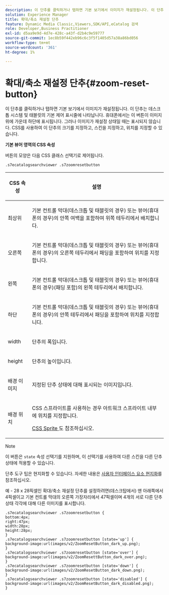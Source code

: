```yaml
---
description: 이 단추를 클릭하거나 탭하면 기본 보기에서 이미지가 재설정됩니다. 이 단추는 데스크톱 시스템 및 태블릿의 기본 제어 표시줄에 나타납니다. 휴대폰에서는 이 버튼이 이미지 위에 가운데 하단에 표시됩니다. 그러나 이미지가 재설정 상태일 때는 표시되지 않습니다. CSS를 사용하여 이 단추의 크기를 지정하고, 스킨을 지정하고, 위치를 지정할 수 있습니다.
solution: Experience Manager
title: 확대/축소 재설정 단추
feature: Dynamic Media Classic,Viewers,SDK/API,eCatalog 검색
role: Developer,Business Practitioner
exl-id: d5aa9e9d-4d7e-428c-a43f-d2b4c9e59777
source-git-commit: 1ec8b59f442eb96c6c3f5f1405d57a38a86bd056
workflow-type: tm+mt
source-wordcount: '361'
ht-degree: 1%

---
```


# 확대/축소 재설정 단추{#zoom-reset-button}

이 단추를 클릭하거나 탭하면 기본 보기에서 이미지가 재설정됩니다. 이 단추는 데스크톱 시스템 및 태블릿의 기본 제어 표시줄에 나타납니다. 휴대폰에서는 이 버튼이 이미지 위에 가운데 하단에 표시됩니다. 그러나 이미지가 재설정 상태일 때는 표시되지 않습니다. CSS를 사용하여 이 단추의 크기를 지정하고, 스킨을 지정하고, 위치를 지정할 수 있습니다.

<!--<a id="section_061E550C1C1D4DB2BD663A898895B38C"></a>-->

**기본 뷰어 영역의 CSS 속성**

버튼의 모양은 다음 CSS 클래스 선택기로 제어됩니다.

`.s7ecatalogsearchviewer .s7zoomresetbutton`

<table id="table_94EE3F5BBE4547C0B4943471CEE7EDE4"> 
 <thead> 
  <tr> 
   <th colname="col1" class="entry"> <p> CSS 속성 </p> </th> 
   <th colname="col2" class="entry"> <p>설명 </p> </th> 
  </tr> 
 </thead>
 <tbody> 
  <tr> 
   <td colname="col1"> <p> <span class="codeph"> 최상위 </span> </p> </td> 
   <td colname="col2"> <p>기본 컨트롤 막대(데스크톱 및 태블릿의 경우) 또는 뷰어(휴대폰의 경우)의 안쪽 여백을 포함하여 위쪽 테두리에서 배치합니다. </p> </td> 
  </tr> 
  <tr> 
   <td colname="col1"> <p> <span class="codeph"> 오른쪽 </span> </p> </td> 
   <td colname="col2"> <p>기본 컨트롤 막대(데스크톱 및 태블릿의 경우) 또는 뷰어(휴대폰의 경우)의 오른쪽 테두리에서 패딩을 포함하여 위치를 지정합니다. </p> </td> 
  </tr> 
  <tr> 
   <td colname="col1"> <p> <span class="codeph"> 왼쪽 </span> </p> </td> 
   <td colname="col2"> <p>기본 컨트롤 막대(데스크톱 및 태블릿의 경우) 또는 뷰어(휴대폰의 경우)(패딩 포함)의 왼쪽 테두리에서 배치합니다. </p> </td> 
  </tr> 
  <tr> 
   <td colname="col1"> <p> <span class="codeph"> 하단 </span> </p> </td> 
   <td colname="col2"> <p>기본 컨트롤 막대(데스크톱 및 태블릿의 경우) 또는 뷰어(휴대폰의 경우)의 안쪽 테두리에서 패딩을 포함하여 위치를 지정합니다. </p> </td> 
  </tr> 
  <tr> 
   <td colname="col1"> <p> <span class="codeph"> width </span> </p> </td> 
   <td colname="col2"> <p>단추의 폭입니다. </p> </td> 
  </tr> 
  <tr> 
   <td colname="col1"> <p> <span class="codeph"> height </span> </p> </td> 
   <td colname="col2"> <p>단추의 높이입니다. </p> </td> 
  </tr> 
  <tr> 
   <td colname="col1"> <p> <span class="codeph"> 배경 이미지  </span> </p> </td> 
   <td colname="col2"> <p>지정된 단추 상태에 대해 표시되는 이미지입니다. </p> </td> 
  </tr> 
  <tr> 
   <td colname="col1"> <p> <span class="codeph"> 배경 위치  </span> </p> </td> 
   <td colname="col2"> <p> CSS 스프라이트를 사용하는 경우 아트워크 스프라이트 내부에 위치를 지정합니다. </p> <p><a href="../../../c-html5-s7-aem-asset-viewers/c-html5-ecatsearch-viewer-about/c-html5-ecatsearch-viewer-customizingviewer/c-html5-ecatsearch-viewer-customizingviewer.md#section-9d570f95eb2443aca74c1b02f6e89aff" format="dita" scope="local"> CSS Sprite </a>도 참조하십시오. </p> </td> 
  </tr> 
 </tbody> 
</table>

>[!NOTE]
>
>이 버튼은 `state` 속성 선택기를 지원하며, 이 선택기를 사용하여 다른 스킨을 다른 단추 상태에 적용할 수 있습니다.

단추 도구 팁은 현지화할 수 있습니다. 자세한 내용은 [사용자 인터페이스 요소 현지화](../../../c-html5-s7-aem-asset-viewers/c-html5-ecatsearch-viewer-about/c-html5-ecatsearch-viewer-localization.md#concept-cbfc39344c494eb7b9f6a272cff0cc74)를 참조하십시오.

예 - 28 x 28픽셀인 확대/축소 재설정 단추를 설정하려면(데스크탑에서) 맨 아래쪽에서 4픽셀이고 기본 컨트롤 막대의 오른쪽 가장자리에서 47픽셀이며 4개의 서로 다른 단추 상태 각각에 대해 다른 이미지를 표시합니다.

```
.s7ecatalogsearchviewer .s7zoomresetbutton { 
bottom:4px; 
right:47px; 
width:28px; 
height:28px; 
} 
.s7ecatalogsearchviewer .s7zoomresetbutton [state='up'] { 
background-image:url(images/v2/ZoomResetButton_dark_up.png); 
} 
.s7ecatalogsearchviewer .s7zoomresetbutton [state='over'] {  
background-image:url(images/v2/ZoomResettButton_dark_over.png); 
} 
.s7ecatalogsearchviewer .s7zoomresetbutton [state='down'] {  
background-image:url(images/v2/ZoomResetButton_dark_down.png); 
} 
.s7ecatalogsearchviewer .s7zoomresetbutton [state='disabled'] { 
background-image:url(images/v2/ZoomResetButton_dark_disabled.png); 
}
```
